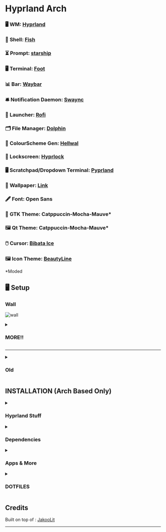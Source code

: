 # Hyprland Arch

### 🖥️ **WM**: [Hyprland](https://github.com/hyprwm/Hyprland)  
### 🐚 **Shell**: [Fish](https://github.com/fish-shell/fish-shell)  
### ⏳ **Prompt**: [starship](https://github.com/starship/starship)  
### 🖥️ **Terminal**: [Foot](https://codeberg.org/dnkl/foot)  
### 📊 **Bar**: [Waybar](https://github.com/Alexays/Waybar)  
### 🛎️ **Notification Daemon**: [Swaync](https://github.com/ErikReider/SwayNotificationCenter)  
### 🚀 **Launcher**: [Rofi](https://github.com/davatorium/rofi)  
### 🗂️ **File Manager**: [Dolphin](https://github.com/KDE/dolphin)  
### 🎨 **ColourScheme Gen**: [Hellwal](https://github.com/danihek/hellwal)  
### 🔐 **Lockscreen**: [Hyprlock](https://github.com/hyprwm/hyprlock)  
### 🖥️ **Scratchpad/Dropdown Terminal**: [Pyprland](https://github.com/hyprland-community/pyprland)  
### 🌄 **Wallpaper**: [Link](https://github.com/SherLock707/hyprland_dot_yadm/tree/main/Pictures/wallpapers)  
### 🖋️ **Font**: Open Sans  
### 🎨 **GTK Theme**: Catppuccin-Mocha-Mauve*  
### 🖼️ **Qt Theme**: Catppuccin-Mocha-Mauve*  
### 🖱️ **Cursor**: [Bibata Ice](https://github.com/ful1e5/Bibata_Cursor)  
### 🖼️ **Icon Theme**: [BeautyLine](https://github.com/gvolpe/BeautyLine)  
*Moded

## 🖥️ Setup
### Wall
![wall](https://github.com/user-attachments/assets/a9dd667a-ff6f-4756-8de2-412ee192b340)

<details>
<summary><h3>MORE!!</h3></summary>

### Home
![home](https://github.com/user-attachments/assets/a9dd667a-ff6f-4756-8de2-412ee192b340)

### lockscreen
![lock](https://github.com/user-attachments/assets/0880ac40-a7c7-46a6-a873-e3ffa3ad7621)

### Term
![terms](https://github.com/user-attachments/assets/7d0c8232-8c2a-4991-a54c-be4552ce3b09)

### Games
![lutris](https://github.com/user-attachments/assets/1851bf2f-524d-4e0c-a0e7-8e704014042b)

### Dev
![obs_vscode](https://github.com/user-attachments/assets/b1c9ad73-38ed-41bd-8386-cb45b4ad2ab9)

### Misc1
![mix1](https://github.com/user-attachments/assets/ddfada4c-11e8-4f6e-878e-80750f670fdc)

### Misc2
![mix2](https://github.com/user-attachments/assets/77ecafde-563c-4643-a704-fe1890974d03)
</details>

---

<details>
<summary><h3>Old</h3></summary>

![rice1](https://github.com/SherLock707/hyprland_itachi/assets/26952545/a2f9d5a2-1f47-4445-a09e-06ae6b0e5dd1)

![rice2](https://github.com/SherLock707/hyprland_itachi/assets/26952545/ca1611ac-43aa-4765-9bfc-872f0b715449)

![rice3](https://github.com/SherLock707/hyprland_itachi/assets/26952545/a6a82e2e-a45b-4ea6-acd0-3ee5b38d3cca)

</details>

## INSTALLATION (Arch Based Only)


<div align="left">

<details>
<summary><h3>Hyprland Stuff</h3></summary>

###### To get started, let's make sure we have all the necessary prerequisites. In this case, I'm using Paru as the AUR helper, but keep in mind that your system may require a different approach.

- Installation using paru

```sh
## Hyprland Stuff
paru -S hyprland-git hyprpicker-git waybar-git \
dunst nwg-look wf-recorder wlogout wlsunset
```

</details>

<details>
<summary><h3>Dependencies</h3></summary>

- Installation using paru

```sh
## Dependencies
pacman -S <>
```

</details>

<details>
<summary><h3>Apps & More</h3></summary>

```sh
## CLI & Tools
pacman -S btop cava  
```

```sh
## Browser & File Explorer
paru -S brave-bin file-roller noto-fonts noto-fonts-cjk  \
noto-fonts-emoji 
```

```sh
# Theme Based
paru -S catppuccin-gtk-theme-macchiato catppuccin-gtk-theme-mocha papirus-icon-theme sddm-git swaylock-effects-git kvantum kvantum-theme-catppuccin-git
```

```sh
# Hardware
paru -S catppuccin-gtk-theme-macchiato catppuccin-gtk-theme-mocha papirus-icon-theme sddm-git swaylock-effects-git kvantum kvantum-theme-catppuccin-git
```

</details>

</div>

<div align="left">

<details>
<summary><h3>DOTFILES</h3></summary>

```sh
git clone https://github.com/SherLock707/hyprland_itachi $HOME/Downloads/hyprland-dots/
cd $HOME/Downloads/hyprland-dots/
rsync -avxHAXP --exclude '.git*' .* ~/
```
</details>
</div>

## Credits

Built on top of : [JakooLit](https://github.com/JaKooLit/Hyprland-Dots)

---
